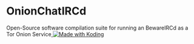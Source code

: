 # OnionChatIRCd
Open-Source software compilation suite for running an BewareIRCd as a Tor Onion Service<a href="https://koding.com/">    <img src="https://koding-cdn.s3.amazonaws.com/badges/made-with-koding/v1/koding_badge_ReadmeLight.png" srcset="https://koding-cdn.s3.amazonaws.com/badges/made-with-koding/v1/koding_badge_ReadmeLight.png 1x, https://koding-cdn.s3.amazonaws.com/badges/made-with-koding/v1/koding_badge_ReadmeLight@2x.png 2x" alt="Made with Koding" />  </a> 
